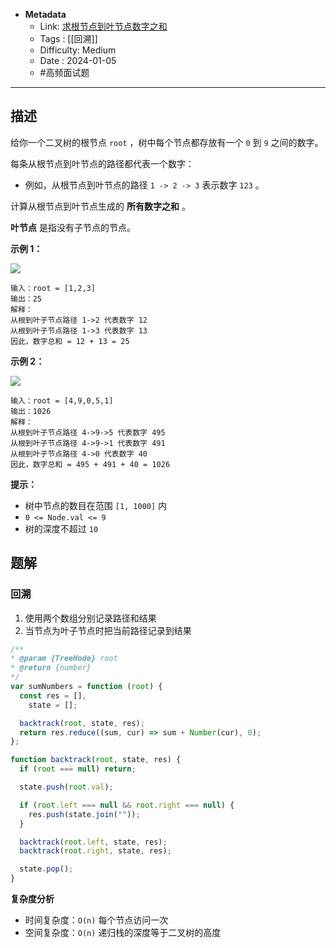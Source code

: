 - **Metadata**
	- Link: [求根节点到叶节点数字之和](https://leetcode.cn/problems/sum-root-to-leaf-numbers/description/ "https://leetcode.cn/problems/sum-root-to-leaf-numbers/description/")
	- Tags : [[回溯]]
	- Difficulty: Medium
	- Date : 2024-01-05
	- #高频面试题 
---

## 描述

给你一个二叉树的根节点 `root` ，树中每个节点都存放有一个 `0` 到 `9` 之间的数字。

每条从根节点到叶节点的路径都代表一个数字：

- 例如，从根节点到叶节点的路径 `1 -> 2 -> 3` 表示数字 `123` 。

计算从根节点到叶节点生成的 **所有数字之和** 。

**叶节点** 是指没有子节点的节点。

**示例 1：**

![](https://assets.leetcode.com/uploads/2021/02/19/num1tree.jpg)

```
输入：root = [1,2,3]
输出：25
解释：
从根到叶子节点路径 1->2 代表数字 12
从根到叶子节点路径 1->3 代表数字 13
因此，数字总和 = 12 + 13 = 25
```

**示例 2：**

![](https://assets.leetcode.com/uploads/2021/02/19/num2tree.jpg)

```
输入：root = [4,9,0,5,1]
输出：1026
解释：
从根到叶子节点路径 4->9->5 代表数字 495
从根到叶子节点路径 4->9->1 代表数字 491
从根到叶子节点路径 4->0 代表数字 40
因此，数字总和 = 495 + 491 + 40 = 1026
```

**提示：**

- 树中节点的数目在范围 `[1, 1000]` 内
- `0 <= Node.val <= 9`
- 树的深度不超过 `10`

## 题解

### 回溯

1. 使用两个数组分别记录路径和结果
2. 当节点为叶子节点时把当前路径记录到结果

```js
/**
* @param {TreeNode} root
* @return {number}
*/
var sumNumbers = function (root) {
  const res = [],
    state = [];

  backtrack(root, state, res);
  return res.reduce((sum, cur) => sum + Number(cur), 0);
};

function backtrack(root, state, res) {
  if (root === null) return;

  state.push(root.val);

  if (root.left === null && root.right === null) {
    res.push(state.join(""));
  }

  backtrack(root.left, state, res);
  backtrack(root.right, state, res);

  state.pop();
}
```

**复杂度分析**

- 时间复杂度：`O(n)` 每个节点访问一次
- 空间复杂度：`O(n)` 递归栈的深度等于二叉树的高度
